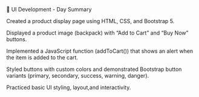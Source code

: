 🧾 UI Development - Day Summary

Created a product display page using HTML, CSS, and Bootstrap 5.

Displayed a product image (backpack) with “Add to Cart” and “Buy Now” buttons.

Implemented a JavaScript function (addToCart()) that shows an alert when the item is added to the cart.

Styled buttons with custom colors and demonstrated Bootstrap button variants (primary, secondary, success, warning, danger).

Practiced basic UI styling, layout,and interactivity.
